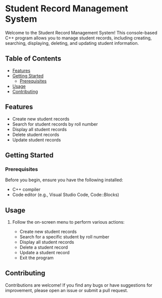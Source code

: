 # Student Record Management System
Welcome to the Student Record Management System! This console-based C++ program allows you to manage student records, including creating, searching, displaying, deleting, and updating student information.

## Table of Contents

- [Features](#features)
- [Getting Started](#getting-started)
  - [Prerequisites](#prerequisites)
- [Usage](#usage)
- [Contributing](#contributing)

## Features

- Create new student records
- Search for student records by roll number
- Display all student records
- Delete student records
- Update student records

## Getting Started

### Prerequisites

Before you begin, ensure you have the following installed:

- C++ compiler
- Code editor (e.g., Visual Studio Code, Code::Blocks)

## Usage

1. Follow the on-screen menu to perform various actions:

   - Create new student records
   - Search for a specific student by roll number
   - Display all student records
   - Delete a student record
   - Update a student record
   - Exit the program

## Contributing

Contributions are welcome! If you find any bugs or have suggestions for improvement, please open an issue or submit a pull request.
